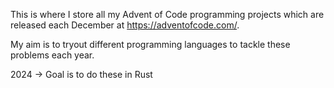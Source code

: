 This is where I store all my Advent of Code programming projects which are released each December at https://adventofcode.com/.

My aim is to tryout different programming languages to tackle these problems each year.

2024 -> Goal is to do these in Rust
